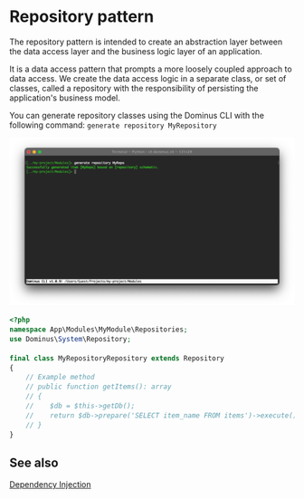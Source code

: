 # Repository pattern

The repository pattern is intended to create an abstraction layer between the data access layer and the business logic layer of an application.

It is a data access pattern that prompts a more loosely coupled approach to data access. We create the data access logic in a separate class, or set of classes, called a repository with the responsibility of persisting the application's business model.

You can generate repository classes using the Dominus CLI with the following command: `generate repository MyRepository`

![Dominus CLI](img/cli-generate-repository-1.png "Dominus CLI")

``` php
<?php
namespace App\Modules\MyModule\Repositories;
use Dominus\System\Repository;

final class MyRepositoryRepository extends Repository
{
    // Example method
    // public function getItems(): array
    // {
    //    $db = $this->getDb();
    //    return $db->prepare('SELECT item_name FROM items')->execute()->fetchAllFromColumn();
    // }
}
```

## See also

[Dependency Injection](dependency%20injection.md)